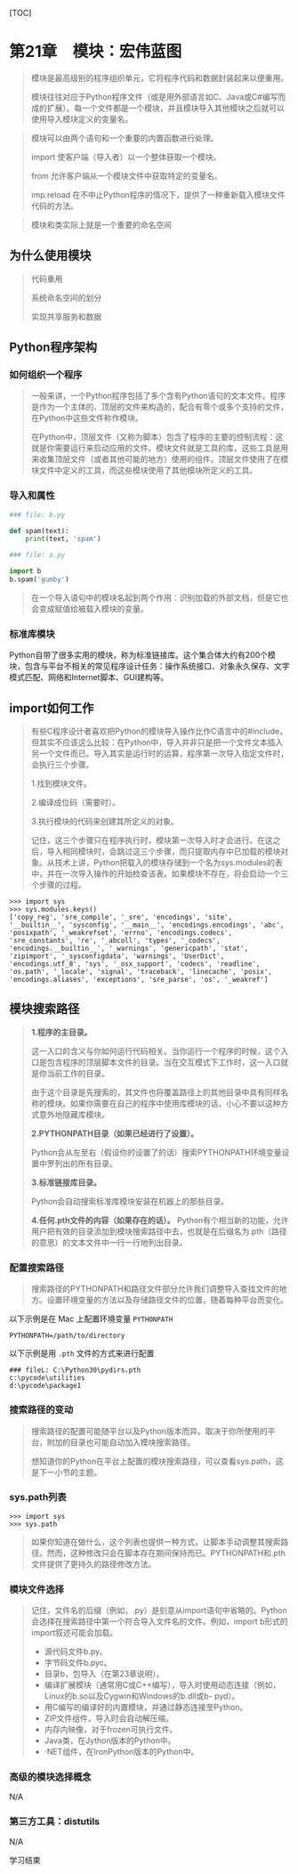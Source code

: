 [TOC]

# 第21章　模块：宏伟蓝图

> 模块是最高级别的程序组织单元，它将程序代码和数据封装起来以便重用。
> 
> 模块往往对应于Python程序文件（或是用外部语言如C、Java或C#编写而成的扩展）。每一个文件都是一个模块，并且模块导入其他模块之后就可以使用导入模块定义的变量名。

> 模块可以由两个语句和一个重要的内置函数进行处理。
> 
> import
> 使客户端（导入者）以一个整体获取一个模块。
> 
> from
> 允许客户端从一个模块文件中获取特定的变量名。
> 
> imp.reload
> 在不中止Python程序的情况下，提供了一种重新载入模块文件代码的方法。

> 模块和类实际上就是一个重要的命名空间

## 为什么使用模块

> 代码重用
> 
> 系统命名空间的划分
> 
> 实现共享服务和数据

## Python程序架构

### 如何组织一个程序

> 一般来讲，一个Python程序包括了多个含有Python语句的文本文件。程序是作为一个主体的、顶层的文件来构造的，配合有零个或多个支持的文件，在Python中这些文件称作模块。
> 
> 在Python中，顶层文件（又称为脚本）包含了程序的主要的控制流程：这就是你需要运行来启动应用的文件。模块文件就是工具的库，这些工具是用来收集顶层文件（或者其他可能的地方）使用的组件。顶层文件使用了在模块文件中定义的工具，而这些模块使用了其他模块所定义的工具。

### 导入和属性

```python
### file: b.py

def spam(text):
    print(text, 'spam')
```

```python
### file: a.py

import b
b.spam('gumby')
```

> 在一个导入语句中的模块名起到两个作用：识别加载的外部文档，但是它也会变成赋值给被载入模块的变量。

### 标准库模块

Python自带了很多实用的模块，称为标准链接库。这个集合体大约有200个模块，包含与平台不相关的常见程序设计任务：操作系统接口、对象永久保存、文字模式匹配、网络和Internet脚本、GUI建构等。

## import如何工作

> 有些C程序设计者喜欢把Python的模块导入操作比作C语言中的#include，但其实不应该这么比较：在Python中，导入并非只是把一个文件文本插入另一个文件而已。导入其实是运行时的运算，程序第一次导入指定文件时，会执行三个步骤。
> 
> 1.找到模块文件。
> 
> 2.编译成位码（需要时）。
> 
> 3.执行模块的代码来创建其所定义的对象。
> 
> 记住，这三个步骤只在程序执行时，模块第一次导入时才会进行。在这之后，导入相同模块时，会跳过这三个步骤，而只提取内存中已加载的模块对象。从技术上讲，Python把载入的模块存储到一个名为sys.modules的表中，并在一次导入操作的开始检查该表。如果模块不存在，将会启动一个三个步骤的过程。

```
>>> import sys
>>> sys.modules.keys()
['copy_reg', 'sre_compile', '_sre', 'encodings', 'site', '__builtin__', 'sysconfig', '__main__', 'encodings.encodings', 'abc', 'posixpath', '_weakrefset', 'errno', 'encodings.codecs', 'sre_constants', 're', '_abcoll', 'types', '_codecs', 'encodings.__builtin__', '_warnings', 'genericpath', 'stat', 'zipimport', '_sysconfigdata', 'warnings', 'UserDict', 'encodings.utf_8', 'sys', '_osx_support', 'codecs', 'readline', 'os.path', '_locale', 'signal', 'traceback', 'linecache', 'posix', 'encodings.aliases', 'exceptions', 'sre_parse', 'os', '_weakref']
```

## 模块搜索路径

> **1.程序的主目录。**
> 
> 这一入口的含义与你如何运行代码相关。当你运行一个程序的时候，这个入口是包含程序的顶层脚本文件的目录。当在交互模式下工作时，这一入口就是你当前工作的目录。
> 
> 由于这个目录是先搜索的，其文件也将覆盖路径上的其他目录中具有同样名称的模块。如果你需要在自己的程序中使用库模块的话，小心不要以这种方式意外地隐藏库模块。
> 
> **2.PYTHONPATH目录（如果已经进行了设置）。**
> 
> Python会从左至右（假设你的设置了的话）搜索PYTHONPATH环境变量设置中罗列出的所有目录。
> 
> **3.标准链接库目录。**
> 
> Python会自动搜索标准库模块安装在机器上的那些目录。
> 
> 
> **4.任何.pth文件的内容（如果存在的话）。**
> Python有个相当新的功能，允许用户把有效的目录添加到模块搜索路径中去，也就是在后缀名为.pth（路径的意思）的文本文件中一行一行地列出目录。

### 配置搜索路径

> 搜索路径的PYTHONPATH和路径文件部分允许我们调整导入查找文件的地方。设置环境变量的方法以及存储路径文件的位置，随着每种平台而变化。

以下示例是在 Mac 上配置环境变量 `PYTHONPATH`
```
PYTHONPATH=/path/to/directory
```

以下示例是用 `.pth` 文件的方式来进行配置
```
### fileL: C:\Python30\pydirs.pth
c:\pycode\utilities
d:\pycode\package1
```

### 搜索路径的变动

> 搜索路径的配置可能随平台以及Python版本而异。取决于你所使用的平台，附加的目录也可能自动加入模块搜索路径。
> 
> 想知道你的Python在平台上配置的模块搜索路径，可以查看sys.path，这是下一小节的主题。

### sys.path列表

```
>>> import sys
>>> sys.path
```

> 如果你知道在做什么，这个列表也提供一种方式，让脚本手动调整其搜索路径。然而，这种修改只会在脚本存在期间保持而已。PYTHONPATH和.pth文件提供了更持久的路径修改方法。

### 模块文件选择

> 记住，文件名的后缀（例如，.py）是刻意从import语句中省略的。Python会选择在搜索路径中第一个符合导入文件名的文件。例如，import b形式的import叙述可能会加载。
> 
> - 源代码文件b.py。
> - 字节码文件b.pyc。
> - 目录b，包导入（在第23章说明）。
> - 编译扩展模块（通常用C或C++编写），导入时使用动态连接（例如，Linux的b.so以及Cygwin和Windows的b.dll或b- pyd）。
> - 用C编写的编译好的内置模块，并通过静态连接至Python。
> - ZIP文件组件，导入时会自动解压缩。
> - 内存内映像，对于frozen可执行文件。
> - Java类，在Jython版本的Python中。
> - ·NET组件，在IronPython版本的Python中。

### 高级的模块选择概念

N/A

### 第三方工具：distutils

N/A

学习结束